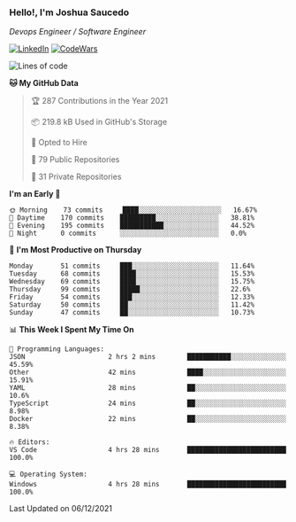 ### Hello!, I'm Joshua Saucedo
*Devops Engineer / Software Engineer*  

[![LinkedIn](https://img.shields.io/badge/LinkedIn-0073b1?logo=linkedin&style=flat-square&logoColor=white)](https://www.linkedin.com/in/joshua-nathanael-saucedo-uriarte-bb0336169/)
[![CodeWars](https://www.codewars.com/users/joshuansu0897/badges/micro)](https://www.codewars.com/users/joshuansu0897)

<!--START_SECTION:waka-->
![Lines of code](https://img.shields.io/badge/From%20Hello%20World%20I%27ve%20Written-1.5%20million%20lines%20of%20code-blue)

**🐱 My GitHub Data** 

> 🏆 287 Contributions in the Year 2021
 > 
> 📦 219.8 kB Used in GitHub's Storage 
 > 
> 💼 Opted to Hire
 > 
> 📜 79 Public Repositories 
 > 
> 🔑 31 Private Repositories  
 > 
**I'm an Early 🐤** 

```text
🌞 Morning    73 commits     ████░░░░░░░░░░░░░░░░░░░░░   16.67% 
🌆 Daytime    170 commits    █████████░░░░░░░░░░░░░░░░   38.81% 
🌃 Evening    195 commits    ███████████░░░░░░░░░░░░░░   44.52% 
🌙 Night      0 commits      ░░░░░░░░░░░░░░░░░░░░░░░░░   0.0%

```
📅 **I'm Most Productive on Thursday** 

```text
Monday       51 commits     ███░░░░░░░░░░░░░░░░░░░░░░   11.64% 
Tuesday      68 commits     ████░░░░░░░░░░░░░░░░░░░░░   15.53% 
Wednesday    69 commits     ████░░░░░░░░░░░░░░░░░░░░░   15.75% 
Thursday     99 commits     █████░░░░░░░░░░░░░░░░░░░░   22.6% 
Friday       54 commits     ███░░░░░░░░░░░░░░░░░░░░░░   12.33% 
Saturday     50 commits     ██░░░░░░░░░░░░░░░░░░░░░░░   11.42% 
Sunday       47 commits     ██░░░░░░░░░░░░░░░░░░░░░░░   10.73%

```


📊 **This Week I Spent My Time On** 

```text
💬 Programming Languages: 
JSON                     2 hrs 2 mins        ███████████░░░░░░░░░░░░░░   45.59% 
Other                    42 mins             ████░░░░░░░░░░░░░░░░░░░░░   15.91% 
YAML                     28 mins             ██░░░░░░░░░░░░░░░░░░░░░░░   10.6% 
TypeScript               24 mins             ██░░░░░░░░░░░░░░░░░░░░░░░   8.98% 
Docker                   22 mins             ██░░░░░░░░░░░░░░░░░░░░░░░   8.38%

🔥 Editors: 
VS Code                  4 hrs 28 mins       █████████████████████████   100.0%

💻 Operating System: 
Windows                  4 hrs 28 mins       █████████████████████████   100.0%

```


 Last Updated on 06/12/2021
<!--END_SECTION:waka-->
